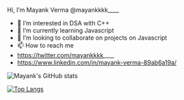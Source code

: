 Hi, I’m Mayank Verma @mayankkkk____
- 👀 I’m interested in DSA with C++
- 🌱 I’m currently learning Javascript
- 💞️ I’m looking to collaborate on projects on Javascript
- 📫 How to reach me 
- https://twitter.com/mayankkkk____
- https://www.linkedin.com/in/mayank-verma-89ab6a19a/

![Mayank's GitHub stats](https://github-readme-stats.vercel.app/api?username=mayank627&show_icons=true&theme=tokyonight)

[![Top Langs](https://github-readme-stats.vercel.app/api/top-langs/?username=mayank627)](https://github.com/anuraghazra/github-readme-stats)

